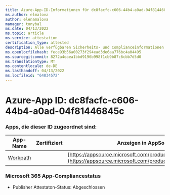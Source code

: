 ```yaml
---
title: Azure-App-ID-Informationen für dc8facfc-c606-44b4-a0ad-04f81446845c
ms.author: elmalova
author: elenamalova
manager: tonybal
ms.date: 04/13/2022
ms.topic: article
ms.service: attestation
certification_type: attested
description: Alle verfügbaren Sicherheits- und Complianceinformationen für dc8facfc-c606-44b4-a0ad-04f81446845c.
ms.openlocfilehash: fece93b56a00273f294ead3de6aa776bc4a04495
ms.sourcegitcommit: 8272a4eaea1bbd9196b998f1cb9b87c6cbb7d5d0
ms.translationtype: MT
ms.contentlocale: de-DE
ms.lasthandoff: 04/13/2022
ms.locfileid: "64834572"
---
```

# <a name="azure-app-id-dc8facfc-c606-44b4-a0ad-04f81446845c"></a>Azure-App ID: dc8facfc-c606-44b4-a0ad-04f81446845c


### <a name="apps-associated-with-this-id"></a>Apps, die dieser ID zugeordnet sind:
| **App-Name** | **Zertifiziert** | **Anzeigen in AppSource** |
|--------------|---------------|-----------------------|
| [Workpath](../forward/WA200003898.md) |  | [https://appsource.microsoft.com/product/office/WA200003898](https://appsource.microsoft.com/product/office/WA200003898) |

### <a name="microsoft-365-app-compliance-status"></a>Microsoft 365 App-Compliancestatus
- Publisher Attestaton-Status: Abgeschlossen
